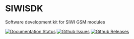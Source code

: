 # SIWISDK

Software development kit for SIWI GSM modules

[![Documentation Status](https://readthedocs.org/projects/siwisdk/badge/?version=latest)](https://siwisdk.readthedocs.io/en/latest/?badge=latest)
[![Github Issues](https://img.shields.io/github/issues/siwiembedded/siwisdk.svg)](http://github.com/siwiembedded/siwisdk/issues)
[![Github Releases](https://img.shields.io/github/release/siwiembedded/siwisdk.svg)](https://github.com/siwiembedded/siwisdk/releases)
